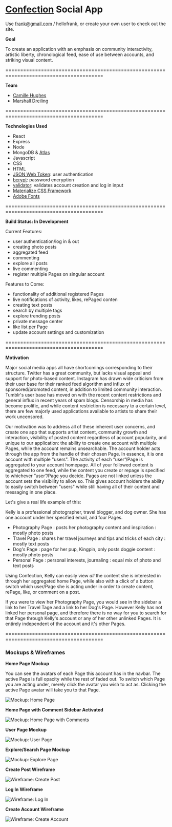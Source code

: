 
# <a href="https://confection-social.herokuapp.com/">Confection</a> Social App
Use frank@gmail.com / hellofrank, or create your own user to check out the site.

**Goal**

To create an application with an emphasis on community interactivity, artistic liberty, chronological feed, ease of use between accounts, and striking visual content.

=======================================================================================

**Team**
- <a href="https://github.com/camille-the-eel">Camille Hughes</a>
- <a href="https://github.com/mdreiling">Marshall Dreiling</a>

=======================================================================================

**Technologies Used**

- React
- Express
- Node
- MongoDB & <a href="https://www.mongodb.com/cloud/atlas">Atlas</a>
- Javascript
- CSS
- HTML
- <a href="https://jwt.io/">JSON Web Token</a>: user authentication
- <a href="https://www.npmjs.com/package/bcrypt">bcrypt</a>: password encryption
- <a href="https://www.npmjs.com/package/validator">validator</a>: validates account creation and log in input
- <a href="https://materializecss.com">Materialize CSS Framework</a>
- <a href="https://fonts.adobe.com/">Adobe Fonts</a>

=======================================================================================

**Build Status: In Development**

Current Features:
- user authentication/log in & out
- creating photo posts
- aggregated feed
- commenting
- explore all posts
- live commenting
- register multiple Pages on singular account

Features to Come: 
- functionality of additional registered Pages
- live notifications of activity, likes, rePaged conten
- creating text posts
- search by multiple tags
- explore trending posts
- private message center
- like list per Page
- update account settings and customization

=======================================================================================

**Motivation**

Major social media apps all have shortcomings corresponding to their structure. Twitter has a great community, but lacks visual appeal and support for photo-based content. Instagram has drawn wide criticism from their user base for their ranked feed algorithm and influx of sponsored/promoted content, in addition to limited community interaction. Tumblr's user base has moved on with the recent content restrictions and general influx in recent years of spam blogs.
Censorship in media has become prolific, and while content restriction is necessary to a certain level, there are few majorly used applications available to artists to share their work uncensored.

Our motivation was to address all of these inherent user concerns, and create one app that supports artist content, community growth and interaction, visibility of posted content regardless of account popularity, and unique to our application: the ability to create one account with multiple Pages, while the account remains unsearchable. The account holder acts through the app from the handle of their chosen Page. In essence, it is one account with multiple "users". The activity of each “user”/Page is aggregated to your account homepage. All of your followed content is aggregated to one feed, while the content you create or repage is specified to whichever ”user”/Page you decide. Pages are not linked unless the account sets the visibility to allow so. This gives account holders the ability to easily switch between "users" while still having all of their content and messaging in one place.

Let's give a real life example of this: 

Kelly is a professional photographer, travel blogger, and dog owner. 
She has one account under her specified email, and four Pages.

- Photography Page : posts her photography content and inspiration : mostly photo posts
- Travel Page : shares her travel journeys and tips and tricks of each city : mostly text posts
- Dog's Page : page for her pup, Kingpin, only posts doggie content : mostly photo posts
- Personal Page : personal interests, journaling : equal mix of photo and text posts

Using Confection, Kelly can easily view *all* the content she is interested in through her aggregated home Page, while also with a click of a button switch which user/Page she is acting under in order to create content, rePage, like, or comment on a post.

If you were to view her Photography Page, you would see in the sidebar a link to her Travel Tage and a link to her Dog's Page. However Kelly has not linked her personal page, and therefore there is no way for you to search for that Page through Kelly's account or any of her other unlinked Pages. It is entirely independent of the account and it's other Pages.


=======================================================================================

### Mockups & Wireframes


**Home Page Mockup** 

You can see the avatars of each Page this account has in the navbar. The active Page is full opacity while the rest of faded out. To switch which Page you are acting under, merely click the avatar you wish to act as. Clicking the active Page avatar will take you to that Page.

![Mockup: Home Page](assets/wireframes/Dashboard.jpg)

**Home Page with Comment Sidebar Activated**

![Mockup: Home Page with Comments](assets/wireframes/Dashboard-with-Comments.jpg)

**User Page Mockup** 

![Mockup: User Page](assets/wireframes/Blog-Page.jpg)

**Explore/Search Page Mockup**

![Mockup: Explore Page](assets/wireframes/Explore.jpg)

**Create Post Wireframe**

![Wireframe: Create Post](assets/wireframes/Create-Photo-Post.jpg)

**Log In Wireframe**

![Wireframe: Log In](assets/wireframes/Log-In.jpg)

**Create Account Wireframe**

![Wireframe: Create Account](assets/wireframes/Create-Account.jpg)
